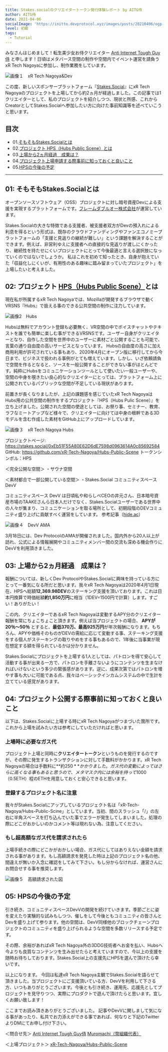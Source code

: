 ```yaml
---
title: Stakes.socialのクリエイタートークン発行体験レポート by AITG侍
author: AITG侍
date: 2021-04-06
socialImage: 'https://initto.devprotocol.xyz/images/posts/20210406/ogp-jn.png'
level: 初級
tags:
  - Tutorial
---
```


みなさんはじめまして！転生美少女お侍クリエイター [Anti Internet Tough Guy侍](https://twitter.com/AITGSamurai) と申します！日頃はメタバース空間の制作や空間内でイベント運営を請負うxR Tech Nagoyaに参加し、制作業務をしています。

![画像１　xR Tech Nagoya&Dev](/images/posts/20210406/Photo1.png)

この度、新しいスポンサープラットフォーム『[Stakes.Social](https://stakes.social)』にxR Tech Nagoyaのプロジェクトを上場してから約2ヵ月が経過しました。この記事では1クリエイターとして、私のプロジェクトを紹介しつつ、現状と所感、これからCreatorとしてStakes.Socialへ参加したい方に向けた事前知識等を述べていこうと思います。

## 目次
- 01.[そもそもStakes.Socialとは](#heading-01:-stakes.social)
- 02.[プロジェクト HPS（Hubs Public Scene）とは](#heading-02:-hpshubs-public-scene)
- 03.[上場から2ヵ月経過　成果は？](#heading-03:-2)
- 04.[プロジェクト上場申請する際事前に知っておくと良いこと](#heading-04:)
- 05.[HPSの今後の予定](#heading-05:-hps)
--------------------------------------------------------------------------------------

## 01: そもそもStakes.Socialとは
オープンソースソフトウェア（OSS）プロジェクトに対し暗号資産Devによる支援を実現するプラットフォームです。[フレームダブルオー株式会社](https://corp.frame00.com)が運営しています。

Stakes.Socialの大きな特徴である支援者、被支援者双方がDevの預入れによる利息を得るという形式は、既存のクラウドファンディングやファンエコノミープラットフォームの「支援と見返りの継続が難しい」という課題を解決することができます。例えば、非営利ゆえに支援者への直接的な見返りが渡しにくかったり、継続性を持たせにくいプロジェクトにとって今後最適と言える選択肢になっていくのではないでしょうか。
私はこれを初めて知ったとき、自身が抱えていた「収益化しにくいが、有用性のある趣味に踏み留まっていたプロジェクト」を上場したいと考えました。

## 02: プロジェクト [HPS（Hubs Public Scene）](https://stakes.social/0xEb51F55A80E62D6dE7598d0963614A0c85692584)とは
現在私が所属するxR Tech Nagoyaでは、Mozillaが開発するブラウザで動くVRSNS『Hubs』で扱える事のできる公共空間の制作に注力しています。

![画像2　Hubs](/images/posts/20210406/Photo2.png)

Hubsは無料でアカウント登録も必要無く、VR空間の中でボイスチャットやテキストを誰でも簡単に楽しむ事ができるVRSNSです。ユーザー自身がクリエイターとなり、自作した空間を世界中のユーザーに素材ごと公開することも可能で、言葉の通り自由度の高いサービスとなっています。
Hubsの自由度の高さに加え商用利用が許可されている事もあり、2020年4月にオープン版に移行してから今日まで、ビジネスで扱われる事例がとても増えています。しかし、いざ依頼請負で空間を作るとなると、ソースを一般公開することができない事がほとんどです。純粋にHubsをコミュニケーションツールとして使いたい一般ユーザーや、空間の中身を覗きたい良心的なクリエイターにとっては、プラットフォーム上に公開されているパブリックな空間が不足している現状があります。

前置きが長くなりましたが、上記の課題感を感じていたxR Tech NagoyaはHubs用の公共空間の制作をするプロジェクト『HPS（Hubs Pulic Scene）』を立ち上げました。公開された空間の使途としては、お祭り事、セミナー、教育、ラフなミートアップなど様々で、クリエイターに向けては中身の根幹である3Dモデルを含む作成した素材をGitHub上にアップロードしています。

![画像３　xR Tech Nagoya Hubs](/images/posts/20210406/Photo3.png)

プロジェクトページ: https://stakes.social/0xEb51F55A80E62D6dE7598d0963614A0c85692584
GitHub: https://github.com/xR-Tech-Nagoya/Hubs-Public-Scene
トークンシンボル：HPS

＜完全公開な空間＞
・サウナ空間

＜素材都合で一部公開している空間＞
・Stakes.Social コミュニティスペース DevV

コミュニティスペース DevV は日頃私や和らしべCEOの井元さん、日本暗号資産市場のTAAKEさんら日本人だけでなく、Stakes.Socialユーザーである世界中の人々が集まり、コミュニケーションを取る場所として、初期段階のDEVコミュニティ盛り上げに貢献すべく運営をしています。
参考記事（[hide.ac](https://hide.ac/user-articles?id=v4RRrQPsujQmoWinr1zJP0tOM9F2)）

![画像４　DevV AMA](/images/posts/20210406/Photo4.png)

3月18日には、Dev ProtocolのAMAが開催されました。国内外から20人以上が訪れ、公式による情報展開やコミュニティメンバー間の交流も深める機会作りにDevVを利用頂きました。

## 03: 上場から2ヵ月経過　成果は？
報酬については、新しくDev ProtocolやStakes.Socialに興味を持っている方にとって一番気になる所だと思います。我々xR Tech Nagoyaは2020年4月1日現在、HPSへ総額**12,369.98DEV**のステーキング支援を頂いております。これは日本円換算で時価総額**約1,850万円**に相当（1DEV=1500円で計算）します。すごい！ありがたい！

この内、クリエイターであるxR Tech Nagoyaは変動するAPY分のクリエイター報酬を常にちょこちょこと頂きます。例えば当プロジェクトの場合、 **APYが20％～50％** とすると、**最低370万、最高925万円**が年次報酬になります。もちろん、APYや価格そのものがDEVの需給に応じて変動する事、ステーキング支援をする個人がステーキングの取りやめをする事もあるので、1年後に当事業が現在想定する額を得られているかは分かりません。

Stakes.Socialにプロジェクトを上場する1人としては、パトロンを得て安心して活動する事が出来る一方で、パトロンを手離さないようにコンテンツを生まなければいけないという多少の緊張感があります。逆に、成果次第ではパトロンを増やす事も大いに可能である点、我々はベーシックインカムシステムの中で生計を立てている感覚があります。

## 04: プロジェクト公開する際事前に知っておくと良いこと

以下は、Stakes.Socialに上場する時にxR Tech Nagoyaがつまづいた箇所です。これから上場を試みたい方は参考にしていただければと思います。

### 上場時に必要なガス代
プロジェクト上場と同時に**クリエイタートークン**というものを発行するのですが、その際に発生するトランザクションに対して手数料がかかります。xR Tech Nagoyaの場合は手数料に**約$250**かかりました。ガス代の変動によってはさらに高くなる事もあると思うので、メタマスク内には余裕を持って$1000（0.5ETH）程のETHを用意しておくと安心できると思います。

### 登録するプロジェクト名に注意
我々がStakes.Socialにアップしているプロジェクト名は「xR-Tech-Nagoya/Hubs-Public-Scine」としています。当初、間のスラッシュ「/」の左右に半角スペースを打ち込んでいた事でエラーが発生してしまいました。処理の際にどこがおかしいのかコメント等は現れない為、注意してください。

### もし超高額なガス代を請求されたら
上場手続きの際にどこかがおかしい場合、ガス代にしてはありえない金額を請求される事があります。もし高額請求を発見した時は上記のプロジェクト名の他、間違えが無いか入念に確認をしてみて下さい。もし分からなければ、運営さんにお問合せする事を推奨します。

![画像５　高額請求された図](/images/posts/20210406/Photo5.png)


## 05: HPSの今後の予定
引き続き、コミュニティスペースDevVの開発を続けていきます。季節ごとに姿を変えたり実験的な試みもしつつ、催しをして今後ともコミュニティの皆さんとDevを盛り上げて参ります。他の空間は、DevV同様他のブロックチェーンプロジェクトのコミュニティを盛り上げられるような空間を多数リリースする予定です。

その際、余裕があればxR Tech Nagoya外の3DDG技術者へお金を払い、Hubsへ今よりも良質なコンテンツを生み出せたらと考えていますので、今以上の支援を随時お待ちしております。Stakes.Social上の支援先にHPSを選んで頂けたら幸いです。

以上になります。
今回は私達xR Tech Nagoya主観でStakes.Socialを語らせて頂きました。当プロジェクトにご支援頂いている方、DevVを利用して下さる方、いつもありがとうございます。今後とも引き続き、運用先、応援先としてプロジェクトを見守りつつ、実際にプロダクトで遊んで頂けたらと思います。宜しくお願い致します！

ここまでお読み頂きありがとうございました。
記事やDevVに関しまして気になる事があったり、私共でお力添えができる事であれば、何なりと下記のTwitterよりDMにてお申し付け下さい。

＜問合せ先＞
[Anti Internet Tough Guy侍](https://twitter.com/AITGSamurai)
[Muromachi（幣組織代表）](https://twitter.com/i_osd1_Bonsai)

＜上場プロジェクト＞
[xR-Tech-Nagoya/Hubs-Public-Scene](https://stakes.social/0xEb51F55A80E62D6dE7598d0963614A0c85692584)
